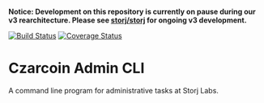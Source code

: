 **Notice: Development on this repository is currently on pause during our v3 rearchitecture. Please see [storj/storj](https://github.com/storj/storj) for ongoing v3 development.**

[![Build Status](https://img.shields.io/travis/Storj/storj-admin-cli.svg?style=flat-square)](https://travis-ci.org/Storj/storj-admin-cli)
[![Coverage Status](https://img.shields.io/coveralls/Storj/storj-admin-cli.svg?style=flat-square)](https://coveralls.io/r/Storj/storj-admin-cli)

Czarcoin Admin CLI
===============

A command line program for administrative tasks at Storj Labs.
